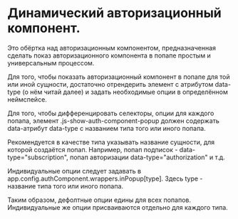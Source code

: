 # Динамический авторизационный компонент.

Это обёртка над авторизационным компонентом, предназначенная сделать показ авторизационного
компонента в попапе простым и универсальным процессом.

Для того, чтобы показать авторизационный компонент в попапе для той или иной сущности,
достаточно отрендерить элемент с атрибутом data-type (о нём читай далее) и задать необходимые опции в определённом неймспейсе.

Для того, чтобы дифференцировать селекторы, опции для каждого попапа, элемент .js-show-auth-component-popup должен содержать data-атрибут
data-type с названием типа того или иного попапа.

Рекомендуется в качестве типа указывать название сущности, для которой создаётся попап.
Например, попап подписок - data-type="subscription", попап авторизации data-type="authorization" и т.д.

Индивидуальные опции следует задавать в app.config.authComponent.wrappers.inPopup[type].
Здесь type - название типа того или иного попапа.

Таким образом, дефолтные опции едины для всех попапов.
Индивидуальные же опции присваиваются отдельно для каждого типа.
